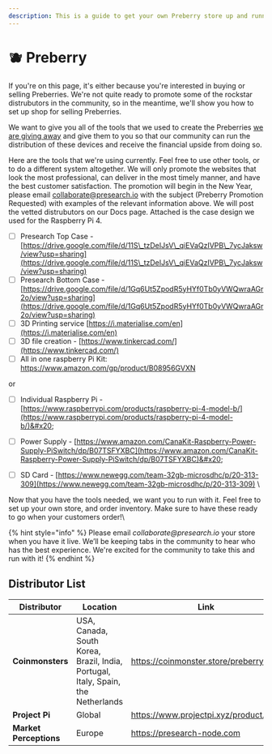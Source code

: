 ```yaml
---
description: This is a guide to get your own Preberry store up and running.
---
```


# 🫐 Preberry

If you're on this page, it's either because you're interested in buying or selling Preberries. We're not quite ready to promote some of the rockstar distrubutors in the community, so in the meantime, we'll show you how to set up shop for selling Preberries.

We want to give you all of the tools that we used to create the Preberries [we are giving away](https://presearch.medium.com/limited-edition-presearch-hardware-nodes-and-nfts-5aa19d41b341) and give them to you so that our community can run the distribution of these devices and receive the financial upside from doing so.

Here are the tools that we're using currently. Feel free to use other tools, or to do a different system altogether.  We will only promote the websites that look the most professional, can deliver in the most timely manner, and have the best customer satisfaction. The promotion will begin in the New Year, please email collaborate@presearch.io with the subject (Preberry Promotion Requested) with examples of the relevant information above. We will post the vetted distrubutors on our Docs page. Attached is the case design we used for the Raspberry Pi 4.&#x20;

* [ ] Presearch Top Case - [https://drive.google.com/file/d/11S\_tzDeIJsV\_qiEVaQzIVPB\_7ycJaksw/view?usp=sharing](https://drive.google.com/file/d/11S\_tzDeIJsV\_qiEVaQzIVPB\_7ycJaksw/view?usp=sharing)
* [ ] Presearch Bottom Case - [https://drive.google.com/file/d/1Gq6Ut5ZpodR5yHYf0Tb0yVWQwraAGr2o/view?usp=sharing](https://drive.google.com/file/d/1Gq6Ut5ZpodR5yHYf0Tb0yVWQwraAGr2o/view?usp=sharing)
* [ ] 3D Printing service [https://i.materialise.com/en](https://i.materialise.com/en) &#x20;
* [ ] 3D file creation - [https://www.tinkercad.com/](https://www.tinkercad.com/)
* [ ] All in one raspberry Pi Kit: [https://www.amazon.com/gp/product/B08956GVXN ](https://www.amazon.com/gp/product/B08956GVXN)

or

* [ ] Individual Raspberry Pi - [https://www.raspberrypi.com/products/raspberry-pi-4-model-b/](https://www.raspberrypi.com/products/raspberry-pi-4-model-b/)&#x20;
* [ ] Power Supply - [https://www.amazon.com/CanaKit-Raspberry-Power-Supply-PiSwitch/dp/B07TSFYXBC](https://www.amazon.com/CanaKit-Raspberry-Power-Supply-PiSwitch/dp/B07TSFYXBC)&#x20;
* [ ] SD Card - [https://www.newegg.com/team-32gb-microsdhc/p/20-313-309](https://www.newegg.com/team-32gb-microsdhc/p/20-313-309) \


Now that you have the tools needed, we want you to run with it. Feel free to set up your own store, and order inventory. Make sure to have these ready to go when your customers order!\


{% hint style="info" %}
Please email _collaborate@presearch.io_ your store when you have it live. We’ll be keeping tabs in the community to hear who has the best experience. We're excited for the community to take this and run with it!
{% endhint %}

## Distributor List

<table><thead><tr><th width="171.33333333333331">Distributor</th><th width="245">Location</th><th>Link</th></tr></thead><tbody><tr><td><strong>Coinmonsters</strong></td><td>USA, Canada, South Korea, Brazil, India, Portugal, Italy, Spain, the Netherlands</td><td><a href="https://coinmonster.store/preberry">https://coinmonster.store/preberry</a></td></tr><tr><td><strong>Project Pi</strong> </td><td>Global</td><td><a href="https://hub.projectpi.xyz/nodes-dashboard/">https://www.projectpi.xyz/product.html</a></td></tr><tr><td><strong>Market Perceptions</strong></td><td>Europe</td><td><a href="https://presearch-node.com">https://presearch-node.com</a></td></tr></tbody></table>
